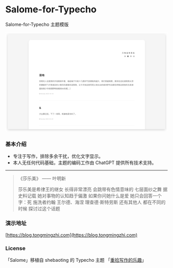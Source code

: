 # Salome-for-Typecho #
Salome-for-Typecho 主题模版

![image](https://github.com/M1nTT/Salome-Theme/blob/18f2e2e28829986601caffc3e504d2db0673f460/screenshot.png)


### 基本介绍

* 专注于写作，排除多余干扰，优化文字显示。
* 本人无任何代码基础，主题的编码工作由 ChatGPT 提供所有技术支持。

---

> 《莎乐美》
> —— 叶明新
> 
> 莎乐美是希律王的继女
> 长得非常漂亮
> 会跳带有色情意味的
> 七层面纱之舞
> 据史料记载
> 她对事物的认知趋于偏激
> 如果你问她什么是爱
> 她只会回答一个字：死
> 施洗者约翰
> 王尔德、海涅
> 理查德·斯特劳斯
> 还有其他人
> 都在不同的时候
> 探讨过这个话题



### 演示地址

[https://blog.tongmingzhi.com](https://blog.tongmingzhi.com)


### License

「Salome」移植自 shebaoting 的 Typecho 主题 「[重拾写作的乐趣](https://forum.typecho.org/viewtopic.php?f=5&t=12008)」
